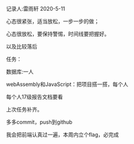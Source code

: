 记录人:雷雨轩  		2020-5-11

心态很紧张，适当放松，一步一步的做；

心态很放松，要保持警惕，时间线要把握好。

以及比较落后



任务：

数据库:一人

webAssembly和JavaScript：把项目搭一搭，每个人

每个人17级报告文档要看

上次任务补齐。

多多commit，push到github

我会把前端认真过一遍，本周内立个flag，必完成

